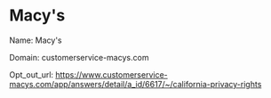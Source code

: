 # Macy's

Name: Macy's

Domain: customerservice-macys.com

Opt_out_url: https://www.customerservice-macys.com/app/answers/detail/a_id/6617/~/california-privacy-rights
